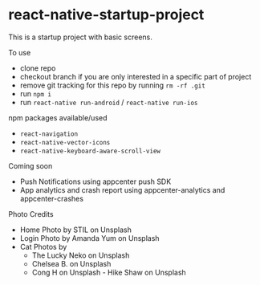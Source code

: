 # react-native-startup-project

This is a startup project with basic screens.

To use
- clone repo
- checkout branch if you are only interested in a specific part of project
- remove git tracking for this repo by running `rm -rf .git`
- run `npm i`
- run `react-native run-android` / `react-native run-ios` 


npm packages available/used
- `react-navigation`
- `react-native-vector-icons`
- `react-native-keyboard-aware-scroll-view` 

Coming soon
- Push Notifications using appcenter push SDK
- App analytics and crash report using appcenter-analytics and appcenter-crashes


Photo Credits
  - Home Photo by STIL on Unsplash
  - Login Photo by Amanda Yum on Unsplash
  - Cat Photos by 
      - The Lucky Neko on Unsplash
      - Chelsea B. on Unsplash
      - Cong H on Unsplash
      - Hike Shaw on Unsplash
